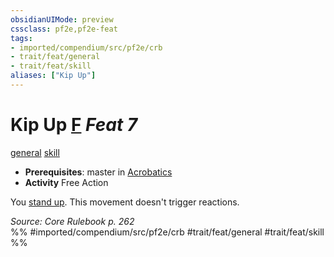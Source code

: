 ```yaml
---
obsidianUIMode: preview
cssclass: pf2e,pf2e-feat
tags:
- imported/compendium/src/pf2e/crb
- trait/feat/general
- trait/feat/skill
aliases: ["Kip Up"]
---
```

# Kip Up  [F](chapter-9-playing-the-game.md#Actions "Free Action") *Feat 7*  
[general](general.md)  [skill](skill.md)  

- **Prerequisites**: master in [Acrobatics](../skills.md#Acrobatics)
- **Activity** Free Action

You [stand up](stand.md). This movement doesn't trigger reactions.

*Source: Core Rulebook p. 262*  
%% #imported/compendium/src/pf2e/crb #trait/feat/general #trait/feat/skill %%